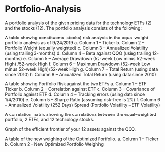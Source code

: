 # Portfolio-Analysis
A portfolio analysis of the given pricing data for the technology ETFs (2) and the stocks (12).
The portfolio analysis consists of the following:

A table showing constituents (stocks) risk analysis in the equal-weight portfolio analysis as of 9/24/2019 
a. Column 1 – Ticker 
b. Column 2 – Portfolio Weight (equally weighted) 
c. Column 3 – Annualized Volatility (using trailing 3-months) 
d. Column 4 – Beta against QQQ (using trailing 12-months) 
e. Column 5 – Average Drawdown (52-week Low minus 52-week High) /52-week High 
f. Column 6 – Maximum Drawdown (52-week Low minus 52-week High)/52-week High 
g. Column 7 – Total Return (using data since 2010) 
h. Column 8 – Annualized Total Return (using data since 2010)

A table showing Portfolio Risk against the two ETFs 
a. Column 1 – ETF Ticker 
b. Column 2 – Correlation against ETF 
c. Column 3 – Covariance of Portfolio against ETF 
d. Column 4 – Tracking errors (using data since 1/4/2010) 
e. Column 5 – Sharpe Ratio (assuming risk-free is 2%) 
f. Column 6 – Annualized Volatility (252 Days) Spread (Portfolio Volatility – ETF Volatility)

A correlation matrix showing the correlations between the equal-weighted portfolio, 2 ETFs, and 12 technology stocks.

Graph of the efficient frontier of your 12 assets against the QQQ.

A table of the new weighing of the Optimized Portfolio. 
a. Column 1 – Ticker 
b. Column 2 – New Optimized Portfolio Weighing
